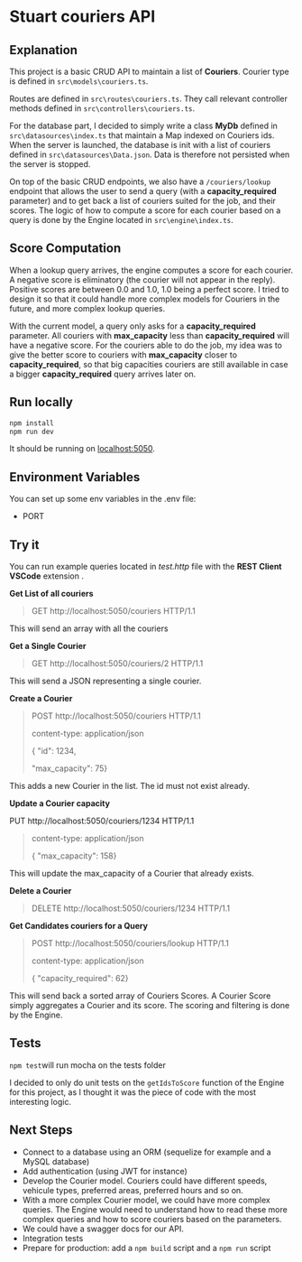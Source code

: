 # Stuart couriers API

## Explanation

This project is a basic CRUD API to maintain a list of **Couriers**. Courier type is defined in `src\models\couriers.ts`.

Routes are defined in `src\routes\couriers.ts`. They call relevant controller methods defined in `src\controllers\couriers.ts`.

For the database part, I decided to simply write a class **MyDb** defined in `src\datasources\index.ts` that maintain a Map indexed on Couriers ids. When the server is launched, the database is init with a list of couriers defined in `src\datasources\Data.json`. Data is therefore not persisted when the server is stopped.

On top of the basic CRUD endpoints, we also have a `/couriers/lookup` endpoint that allows the user to send a query (with a **capacity_required** parameter) and to get back a list of couriers suited for the job, and their scores. The logic of how to compute a score for each courier based on a query is done by the Engine located in `src\engine\index.ts`.

## Score Computation

When a lookup query arrives, the engine computes a score for each courier. A negative score is eliminatory (the courier will not appear in the reply). Positive scores are between 0.0 and 1.0, 1.0 being a perfect score. I tried to design it so that it could handle more complex models for Couriers in the future, and more complex lookup queries.

With the current model, a query only asks for a **capacity_required** parameter. All couriers with **max_capacity** less than **capacity_required** will have a negative score. For the couriers able to do the job, my idea was to give the better score to couriers with **max_capacity** closer to **capacity_required**, so that big capacities couriers are still available in case a bigger **capacity_required** query arrives later on.

## Run locally

```sh
npm install
npm run dev
```

It should be running on [localhost:5050](http://localhost:5050/).

## Environment Variables

You can set up some env variables in the .env file:

- PORT

## Try it

You can run example queries located in _test.http_ file with the **REST Client VSCode** extension .

**Get List of all couriers**

> GET http://localhost:5050/couriers HTTP/1.1

This will send an array with all the couriers

**Get a Single Courier**

> GET http://localhost:5050/couriers/2 HTTP/1.1

This will send a JSON representing a single courier.

**Create a Courier**

> POST http://localhost:5050/couriers HTTP/1.1
>
> content-type: application/json
>
> {  "id": 1234,
>
>   "max_capacity": 75}

This adds a new Courier in the list. The id must not exist already.

**Update a Courier capacity**

PUT http://localhost:5050/couriers/1234 HTTP/1.1

> content-type: application/json
>
> {  "max_capacity": 158}

This will update the max_capacity of a Courier that already exists.

**Delete a Courier**

> DELETE http://localhost:5050/couriers/1234 HTTP/1.1

**Get Candidates couriers for a Query**

> POST http://localhost:5050/couriers/lookup HTTP/1.1
>
> content-type: application/json
>
> {  "capacity_required": 62}

This will send back a sorted array of Couriers Scores. A Courier Score simply aggregates a Courier and its score. The scoring and filtering is done by the Engine.

## Tests

`npm test`will run mocha on the tests folder

I decided to only do unit tests on the `getIdsToScore` function of the Engine for this project, as I thought it was the piece of code with the most interesting logic.

## Next Steps

- Connect to a database using an ORM (sequelize for example and a MySQL database)
- Add authentication (using JWT for instance)
- Develop the Courier model. Couriers could have different speeds, vehicule types, preferred areas, preferred hours and so on.
- With a more complex Courier model, we could have more complex queries. The Engine would need to understand how to read these more complex queries and how to score couriers based on the parameters.
- We could have a swagger docs for our API.
- Integration tests
- Prepare for production: add a `npm build` script and a `npm run` script 

